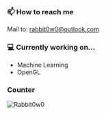 ### 📫 How to reach me
Mail to: rabbit0w0@outlook.com

### 💻 Currently working on...
- Machine Learning
- OpenGL

### Counter
![Rabbit0w0](https://count.getloli.com/get/@Rabbit0w0)
